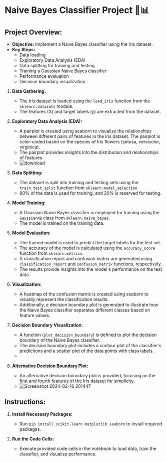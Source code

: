 

# Naive Bayes Classifier Project 🌿📊

## Project Overview:

- **Objective:** Implement a Naive Bayes classifier using the Iris dataset.
- **Key Steps:**
  - Data loading
  - Exploratory Data Analysis (EDA)
  - Data splitting for training and testing
  - Training a Gaussian Naive Bayes classifier
  - Performance evaluation
  - Decision boundary visualization

1. **Data Gathering:**
   - The Iris dataset is loaded using the `load_iris` function from the `sklearn.datasets` module.
   - The features (X) and target labels (y) are extracted from the dataset.

2. **Exploratory Data Analysis (EDA):**
   - A pairplot is created using seaborn to visualize the relationships between different pairs of features in the Iris dataset. The pairplot is color-coded based on the species of Iris flowers (setosa, versicolor, virginica).
   - The pairplot provides insights into the distribution and relationships of features.
   - ![download](https://github.com/Rutuja-Salunke/Naive-Bayes/assets/102023809/7356a86a-5185-4d55-8df9-0619c27ee0aa)


3. **Data Splitting:**
   - The dataset is split into training and testing sets using the `train_test_split` function from `sklearn.model_selection`.
   - 80% of the data is used for training, and 20% is reserved for testing.

4. **Model Training:**
   - A Gaussian Naive Bayes classifier is employed for training using the `GaussianNB` class from `sklearn.naive_bayes`.
   - The model is trained on the training data.

5. **Model Evaluation:**
   - The trained model is used to predict the target labels for the test set.
   - The accuracy of the model is calculated using the `accuracy_score` function from `sklearn.metrics`.
   - A classification report and confusion matrix are generated using `classification_report` and `confusion_matrix` functions, respectively.
   - The results provide insights into the model's performance on the test data.

6. **Visualization:**
   - A heatmap of the confusion matrix is created using seaborn to visually represent the classification results.
   - Additionally, a decision boundary plot is generated to illustrate how the Naive Bayes classifier separates different classes based on feature values.

7. **Decision Boundary Visualization:**
   - A function (`plot_decision_boundary`) is defined to plot the decision boundary of the Naive Bayes classifier.
   - The decision boundary plot includes a contour plot of the classifier's predictions and a scatter plot of the data points with class labels.
   - 

8. **Alternative Decision Boundary Plot:**
   - An alternative decision boundary plot is provided, focusing on the first and fourth features of the Iris dataset for simplicity.
   -  ![Screenshot 2024-02-16 201447](https://github.com/Rutuja-Salunke/Naive-Bayes/assets/102023809/1026afc9-63c2-4fd3-afcf-71d9dc90539e)


## Instructions:

1. **Install Necessary Packages:**
   - Run `pip install scikit-learn matplotlib seaborn` to install required packages.

2. **Run the Code Cells:**
   - Execute provided code cells in the notebook to load data, train the classifier, and visualize performance.

